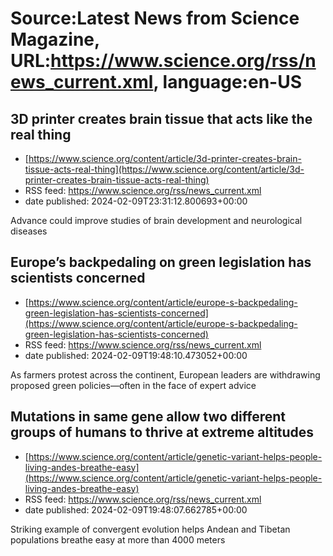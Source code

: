 # Source:Latest News from Science Magazine, URL:https://www.science.org/rss/news_current.xml, language:en-US

## 3D printer creates brain tissue that acts like the real thing
 - [https://www.science.org/content/article/3d-printer-creates-brain-tissue-acts-real-thing](https://www.science.org/content/article/3d-printer-creates-brain-tissue-acts-real-thing)
 - RSS feed: https://www.science.org/rss/news_current.xml
 - date published: 2024-02-09T23:31:12.800693+00:00

Advance could improve studies of brain development and neurological diseases

## Europe’s backpedaling on green legislation has scientists concerned
 - [https://www.science.org/content/article/europe-s-backpedaling-green-legislation-has-scientists-concerned](https://www.science.org/content/article/europe-s-backpedaling-green-legislation-has-scientists-concerned)
 - RSS feed: https://www.science.org/rss/news_current.xml
 - date published: 2024-02-09T19:48:10.473052+00:00

As farmers protest across the continent, European leaders are withdrawing proposed green policies—often in the face of expert advice

## Mutations in same gene allow two different groups of humans to thrive at extreme altitudes
 - [https://www.science.org/content/article/genetic-variant-helps-people-living-andes-breathe-easy](https://www.science.org/content/article/genetic-variant-helps-people-living-andes-breathe-easy)
 - RSS feed: https://www.science.org/rss/news_current.xml
 - date published: 2024-02-09T19:48:07.662785+00:00

Striking example of convergent evolution helps Andean and Tibetan populations breathe easy at more than 4000 meters

